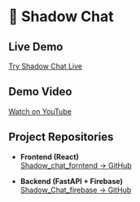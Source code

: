 # 💬 Shadow Chat


##  Live Demo  
 [Try Shadow Chat Live](https://shadow-chat-forntend.onrender.com/)
##  Demo Video  
 [Watch on YouTube](https://youtu.be/ilot9RKiRRs)

##  Project Repositories
-  **Frontend (React)**  
  [Shadow_chat_forntend → GitHub](https://github.com/RupeshBhulode/Shadow_chat_forntend)

-  **Backend (FastAPI + Firebase)**  
  [Shadow_Chat_firebase → GitHub](https://github.com/RupeshBhulode/Shadow_Chat_firebase)
